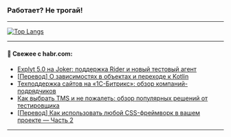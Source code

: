 ### Работает? Не трогай!

---
<!--
#### 🛠️ Technical stack:

![Java](https://img.shields.io/badge/Java-informational?logo=Oracle&style=flat&logoColor=white&color=FF4500)
![Kotlin](https://img.shields.io/badge/Kotlin-informational?logo=Kotlin&style=flat&logoColor=white&color=774D97)
![TS](https://img.shields.io/badge/TypeScript-informational?logo=typeScript&style=flat&logoColor=black&color=017acc)
![Python](https://img.shields.io/badge/Python-informational?logo=Python&style=flat&logoColor=black&color=ffdd54) <br>
![Spring](https://img.shields.io/badge/Spring-informational?logo=Spring&style=flat&logoColor=white&color=6DB33F) 
![SpringBoot](https://img.shields.io/badge/SpringBoot-informational?logo=SpringBoot&style=flat&logoColor=white&color=6DB33F)
![Nest](https://img.shields.io/badge/NestJS-informational?logo=NestJS&style=flat&logoColor=white&color=E0234E) 
![NodeJS](https://img.shields.io/badge/NodeJS-informational?logo=node.js&style=flat&logoColor=white&color=70A760)<br>
![PostgreSQL](https://img.shields.io/badge/PostgreSQL-informational?logo=PostgreSQL&style=flat&logoColor=white&color=DAA520)
![MongoDB](https://img.shields.io/badge/MongoDB-informational?logo=MongoDB&style=flat&logoColor=white&color=870000)
![Apache](https://img.shields.io/badge/Apache-informational?logo=apache&style=flat&logoColor=white&color=f74e28)

___ 
-->

<!--- #### 🛠️ : --->

[![Top Langs](https://github-readme-stats-82jvfl3w3-advtsettinggmailcoms-projects.vercel.app/api/top-langs/?username=zloylis&langs_count=10&hide_title=true&title_color=e6edf3&size_weight=0.5&count_weight=0.5&layout=compact&hide_progress=true&hide_border=true&theme=dracula&hide=css,makefile,cmake)](https://github.com/zloylis)

<!---


####  :octocat:&nbsp;&nbsp; Статистика:

![GitHub stats](https://github-readme-stats-u2qms2cxw-advtsettinggmailcoms-projects.vercel.app/api?username=zloylis&show_icons=true&hide_border=true&theme=dracula&title_color=e6edf3&include_all_commits=true&count_private=true&hide_rank=false&hide_title=true&rank_icon=github)
-->
---

#### 💬 Свежее с habr.com:

<!-- BLOG-POST-LIST:START -->
- [Explyt 5.0 на Joker: поддержка Rider и новый тестовый агент](https://habr.com/ru/companies/explyt/articles/957510/?utm_source=habrahabr&utm_medium=rss&utm_campaign=957510)
- [[Перевод] О зависимостях в объектах и переходе к Kotlin](https://habr.com/ru/companies/piter/articles/957544/?utm_source=habrahabr&utm_medium=rss&utm_campaign=957544)
- [Техподдержка сайтов на «1C-Битрикс»: обзор компаний-подрядчиков](https://habr.com/ru/articles/957532/?utm_source=habrahabr&utm_medium=rss&utm_campaign=957532)
- [Как выбрать TMS и не пожалеть: обзор популярных решений от тестировщика](https://habr.com/ru/articles/957528/?utm_source=habrahabr&utm_medium=rss&utm_campaign=957528)
- [[Перевод] Как использовать любой CSS-фреймворк в вашем проекте — Часть 2](https://habr.com/ru/articles/918770/?utm_source=habrahabr&utm_medium=rss&utm_campaign=918770)
<!-- BLOG-POST-LIST:END -->

---

